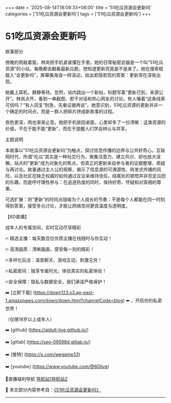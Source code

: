 +++
date = '2025-08-14T18:09:33+08:00'
title = '51吃瓜资源会更新吗'
categories = ['51吃瓜资源会更新吗']
tags = ['51吃瓜资源会更新吗']
+++

# 51吃瓜资源会更新吗

故事部分

傍晚的雨敲着窗，林岚把手机紧紧攥在手里。她的日常秘密武器是一个叫“51吃瓜资源”的小站，每晚都会翻看最新瓜题，想知道更新究竟是不是来了。她在搜索框敲入“会更新吗”，屏幕像海浪一样滚动，给出若隐若现的答案：更新常在深夜出现。

她戴上耳机，静静等待。忽然，站内跳出一个新帖，标题写着“更新已到，来源公开”。林岚点开，看到一串截图、若干对话和热心网友的讨论。有人嚷着“这条线索可信吗？”有人回复“别急，先看证据再说”。她意识到，51吃瓜资源的更新并非一个确定的时间点，而是一群人把碎片拼成新故事的过程。

夜色更深，雨也渐渐止息。她把手机放回桌面，心里却多了一份清晰：这类资源的价值，不在于能不能“更新”，而在于提醒人们学会辨认与共享。

主题说明

本故事以“51吃瓜资源会更新吗”为触点，探讨信息传播的边界与公共好奇心。互联网时代，所谓“吃瓜”其实是一种社交行为，聚集注意力、建立共识、却也放大误解。站点的“更新”成为对象化的焦点，但真正的更新来自参与者的证据整理、质疑与再讨论。故事通过主人公的观察，揭示了信息源的可溯源性、转发式传播的风险，以及社区在缺乏权威时如何通过互证来维持信任。结尾处的顿悟并非否定瓜田的乐趣，而是呼吁理性参与：在追逐热度的同时，保持好奇、怀疑和对真相的尊重。

可选扩展：将“更新”的时间点隐喻为个人成长的节奏：不是每个人都能在同一时刻得到答案，接受多元讨论，才能让网络空间更具温度与透明度。

【6D直播】

 成年人的专属空间，实时互动尽享精彩

🔥 精选主播：每天数百位优质主播在线随时与你互动！

🔥 高清画质：清晰画面，感受每一刻的精彩！

🔥多样化玩法：语音聊天、游戏互动，刺激无穷！

🔥私密房间：独享专属时光，体验真实的私密体验！

🔥安全保障：隐私与数据安全，我们承诺严格保护！

➡️ [立即下载] (https://down123.s3.ap-east-1.amazonaws.com/down/down.html?channelCode=blog) ⬅️ ，开启你的私密世界！

 （仅限18岁以上成年人）

➡️ [github] (https://aldult-live.github.io/)

➡️ [gitlab] (https://seo-09598d.gitlab.io/)

➡️ [推特] (https://x.com/wegame33)

➡️ [youtube] (https://www.youtube.com/@6Dlive)

🔞直播福利导航   [导航站1](https://webstack-86085a.gitlab.io/)[导航站2](https://onlygit123-2.github.io/)


📘 本文部分内容参考自：[《51吃瓜资源会更新吗》](https://webstack-hugo-4.pages.dev/)

---
